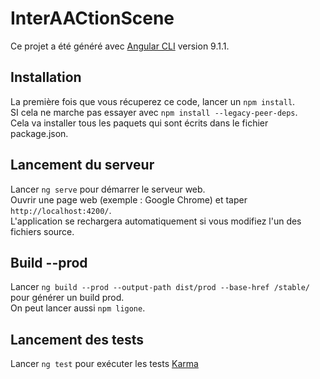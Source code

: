 # InterAACtionScene

Ce projet a été généré avec [Angular CLI](https://github.com/angular/angular-cli) version 9.1.1.

## Installation

La première fois que vous récuperez ce code, lancer un `npm install`.<br>
SI cela ne marche pas essayer avec `npm install --legacy-peer-deps`.<br>
Cela va installer tous les paquets qui sont écrits dans le fichier package.json.

## Lancement du serveur

Lancer `ng serve` pour démarrer le serveur web.<br>
Ouvrir une page web (exemple : Google Chrome) et taper `http://localhost:4200/`. <br>
L'application se rechargera automatiquement si vous modifiez l'un des fichiers source.

## Build --prod

Lancer `ng build --prod --output-path dist/prod --base-href /stable/` pour générer un build prod.<br>
On peut lancer aussi `npm ligone`.

## Lancement des tests

Lancer `ng test` pour exécuter les tests [Karma](https://karma-runner.github.io)
